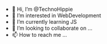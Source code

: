 - 👋 Hi, I’m @TechnoHippie
- 👀 I’m interested in WebDevelopment
- 🌱 I’m currently learning JS
- 💞️ I’m looking to collaborate on ...
- 📫 How to reach me ...

<!---
TechnoHippieHub/TechnoHippieHub is a ✨ special ✨ repository because its `README.md` (this file) appears on your GitHub profile.
You can click the Preview link to take a look at your changes.
--->
